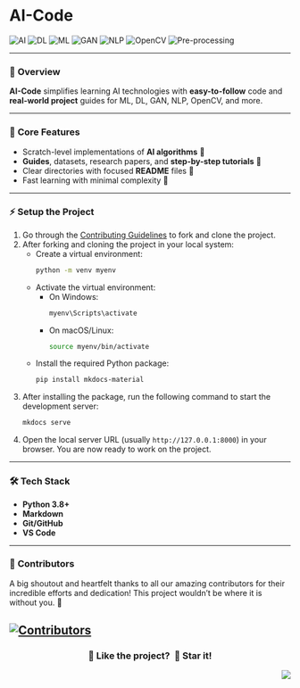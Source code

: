 # AI-Code

![AI](https://img.shields.io/badge/AI-ff5733?style=flat-square) 
![DL](https://img.shields.io/badge/DL-007bff?style=flat-square) 
![ML](https://img.shields.io/badge/ML-ffc300?style=flat-square) 
![GAN](https://img.shields.io/badge/GAN-6a1b9a?style=flat-square) 
![NLP](https://img.shields.io/badge/NLP-28a745?style=flat-square) 
![OpenCV](https://img.shields.io/badge/OpenCV-34495e?style=flat-square) 
![Pre-processing](https://img.shields.io/badge/Pre--processing-e67e22?style=flat-square)

---

### 🌟 **Overview**
**AI-Code** simplifies learning AI technologies with **easy-to-follow** code and **real-world project** guides for ML, DL, GAN, NLP, OpenCV, and more.

---

### 🔑 **Core Features**
- Scratch-level implementations of **AI algorithms** 🧠
- **Guides**, datasets, research papers, and **step-by-step tutorials** 📘
- Clear directories with focused **README** files 📂
- Fast learning with minimal complexity 🚀

---

### ⚡ **Setup the Project**
1. Go through the [Contributing Guidelines](./CONTRIBUTING.md) to fork and clone the project.
2. After forking and cloning the project in your local system:
   - Create a virtual environment:
     ```bash
     python -m venv myenv
     ```
   - Activate the virtual environment:
     - On Windows:
       ```bash
       myenv\Scripts\activate
       ```
     - On macOS/Linux:
       ```bash
       source myenv/bin/activate
       ```
   - Install the required Python package:
     ```bash
     pip install mkdocs-material
     ```
3. After installing the package, run the following command to start the development server:
   ```bash
   mkdocs serve
   ```
4. Open the local server URL (usually `http://127.0.0.1:8000`) in your browser. You are now ready to work on the project.

---

### 🛠️ **Tech Stack**
- **Python 3.8+**
- **Markdown**
- **Git/GitHub**
- **VS Code**

---

### 👥 **Contributors**

   A big shoutout and heartfelt thanks to all our amazing contributors for their incredible efforts and dedication! This project wouldn’t be where it is without you. 💖
   
   <a href="https://github.com/Avdhesh-Varshney/AI-Code/graphs/contributors" target="_blank" rel="noopener noreferrer"> <img src="https://contrib.rocks/image?repo=Avdhesh-Varshney/AI-Code" alt="Contributors" /> </a>
   ---

<div align="center">
  <h3>💙 Like the project? &nbsp;🌟 Star it!</h3>
</div>

<a href="#top"><img src="https://img.shields.io/badge/⬆-Back%20to%20Top-red?style=for-the-badge" align="right"/></a>
